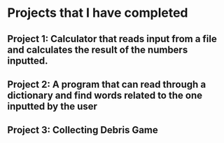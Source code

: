 # Projects that I have completed 

## Project 1: Calculator that reads input from a file and calculates the result of the numbers inputted.

## Project 2: A program that can read through a dictionary and find words related to the one inputted by the user

## Project 3: Collecting Debris Game
